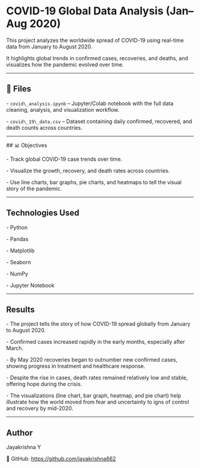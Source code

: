 # COVID-19 Global Data Analysis (Jan–Aug 2020)



This project analyzes the worldwide spread of COVID-19 using real-time data from January to August 2020.  

It highlights global trends in confirmed cases, recoveries, and deaths, and visualizes how the pandemic evolved over time.



---



## 📂 Files



\- `covid\_analysis.ipynb` – Jupyter/Colab notebook with the full data cleaning, analysis, and visualization workflow.

\- `covid\_19\_data.csv` – Dataset containing daily confirmed, recovered, and death counts across countries.




---



\## 📊 Objectives



\- Track global COVID-19 case trends over time.

\- Visualize the growth, recovery, and death rates across countries.

\- Use line charts, bar graphs, pie charts, and heatmaps to tell the visual story of the pandemic.



---



## Technologies Used



\- Python  

\- Pandas  

\- Matplotlib  

\- Seaborn  

\- NumPy  

\- Jupyter Notebook



---



## Results

\- The project tells the story of how COVID-19 spread globally from January to August 2020.

\- Confirmed cases increased rapidly in the early months, especially after March.

\- By May 2020 recoveries began to outnumber new confirmed cases, showing progress in treatment and healthcare response.

\- Despite the rise in cases, death rates remained relatively low and stable, offering hope during the crisis.

\- The visualizations (line chart, bar graph, heatmap, and pie chart) help illustrate how the world moved from fear and uncertainty to igns of control and recovery by mid-2020.



---



## Author



Jayakrishna Y

🔗 GitHub: https://github.com/jayakrishna662




